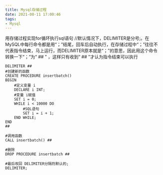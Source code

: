 ```yaml
---
title: Mysql存储过程
date: 2021-08-11 17:00:46
tags:
- Mysql
---
```


用存储过程实现for循环执行sql语句
//默认情况下，DELIMITER是分号;。在MySQL中每行命令都是用“；”结尾，回车后自动执行，在存储过程中“；”往往不代表指令结束，马上运行，而DELIMITER原本就是“；”的意思，因此用这个命令转换一下“；”为“ ## ” ，这样只有收到“ ## ”才认为指令结束可以执行

<!--more-->

```
DELIMITER ##
#创建新的函数
CREATE PROCEDURE insertbatch()
BEGIN
	#定义变量 i
    DECLARE	i INT;
	#变量 i赋值 
	SET i = 0;
	WHILE i < 10000 DO
		#SQL语句
		SET i = i + 1;
	END WHILE;
END
##

#调用函数
CALL insertbatch() ##

#删除
DROP PROCEDURE insertbatch ##

#最后改回 DELIMITER分隔符默认的;
DELIMITER;
```

